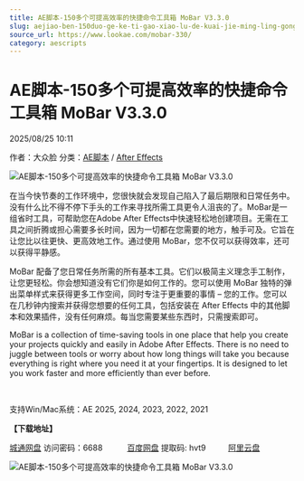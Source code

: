 ```yaml
---
title: AE脚本-150多个可提高效率的快捷命令工具箱 MoBar V3.3.0
slug: aejiao-ben-150duo-ge-ke-ti-gao-xiao-lu-de-kuai-jie-ming-ling-gong-ju-xiang-mobar-v3-3-0
source_url: https://www.lookae.com/mobar-330/
category: aescripts
---
```

# AE脚本-150多个可提高效率的快捷命令工具箱 MoBar V3.3.0

2025/08/25 10:11

作者：大众脸
分类：[AE脚本](https://www.lookae.com/after-effects/aescripts/) / [After Effects](https://www.lookae.com/after-effects/)

![AE脚本-150多个可提高效率的快捷命令工具箱 MoBar V3.3.0](https://www.lookae.com/wp-content/uploads/2022/06/MoBar-.jpg "AE脚本-150多个可提高效率的快捷命令工具箱 MoBar V3.3.0-LookAE.com")

在当今快节奏的工作环境中，您很快就会发现自己陷入了最后期限和日常任务中。没有什么比不得不停下手头的工作来寻找所需工具更令人沮丧的了。MoBar是一组省时工具，可帮助您在Adob​​e After Effects中快速轻松地创建项目。无需在工具之间折腾或担心需要多长时间，因为一切都在您需要的地方，触手可及。它旨在让您比以往更快、更高效地工作。通过使用 MoBar，您不仅可以获得效率，还可以获得平静感。

MoBar 配备了您日常任务所需的所有基本工具。它们以极简主义理念手工制作，让您更轻松。你会想知道没有它们你是如何工作的。您可以使用 MoBar 独特的弹出菜单样式来获得更多工作空间，同时专注于更重要的事情 – 您的工作。您可以在几秒钟内搜索并获得您想要的任何工具，包括安装在 After Effects 中的其他脚本和效果插件，没有任何麻烦。每当您需要某些东西时，只需搜索即可。

MoBar is a collection of time-saving tools in one place that help you create your projects quickly and easily in Adobe After Effects. There is no need to juggle between tools or worry about how long things will take you because everything is right where you need it at your fingertips. It is designed to let you work faster and more efficiently than ever before.

[﻿﻿﻿](https://cloud.video.taobao.com//play/u/705956171/p/1/e/6/t/1/362320005646.mp4)

支持Win/Mac系统：AE 2025, 2024, 2023, 2022, 2021

**【下载地址】**

[城通网盘](https://url70.ctfile.com/f/2827370-8420028480-ed401a?p=4431) 访问密码：6688           [百度网盘](https://pan.baidu.com/s/1RWDh0Yy5Sfz8_HFh47pXEA?pwd=hvt9) 提取码: hvt9          [阿里云盘](https://www.alipan.com/s/7opLkJQkmpK)

![AE脚本-150多个可提高效率的快捷命令工具箱 MoBar V3.3.0](https://img.alicdn.com/imgextra/i2/705956171/O1CN01gi4em51vSMsejqaaj_!!705956171.jpg "AE脚本-150多个可提高效率的快捷命令工具箱 MoBar V3.3.0-LookAE.com")
